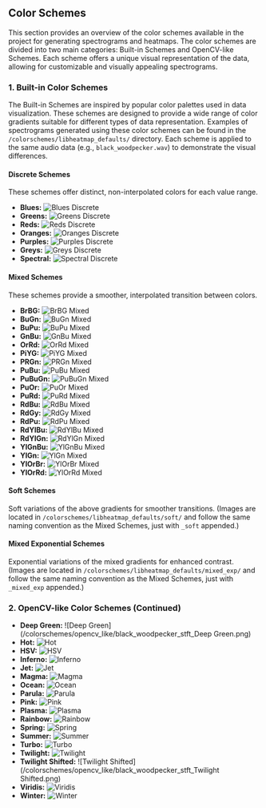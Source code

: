 ## Color Schemes

This section provides an overview of the color schemes available in the project for generating spectrograms and heatmaps. The color schemes are divided into two main categories: Built-in Schemes and OpenCV-like Schemes. Each scheme offers a unique visual representation of the data, allowing for customizable and visually appealing spectrograms.

### 1. Built-in Color Schemes

The Built-in Schemes are inspired by popular color palettes used in data visualization. These schemes are designed to provide a wide range of color gradients suitable for different types of data representation.  Examples of spectrograms generated using these color schemes can be found in the `/colorschemes/libheatmap_defaults/` directory. Each scheme is applied to the same audio data (e.g., `black_woodpecker.wav`) to demonstrate the visual differences.

#### Discrete Schemes

These schemes offer distinct, non-interpolated colors for each value range.

*   **Blues:**  ![Blues Discrete](/colorschemes/libheatmap_defaults/discrete/black_woodpecker_stft_Blues_discrete.png)
*   **Greens:** ![Greens Discrete](/colorschemes/libheatmap_defaults/discrete/black_woodpecker_stft_Greens_discrete.png)
*   **Reds:** ![Reds Discrete](/colorschemes/libheatmap_defaults/discrete/black_woodpecker_stft_Reds_discrete.png)
*   **Oranges:** ![Oranges Discrete](/colorschemes/libheatmap_defaults/discrete/black_woodpecker_stft_Oranges_discrete.png)
*   **Purples:** ![Purples Discrete](/colorschemes/libheatmap_defaults/discrete/black_woodpecker_stft_Purples_discrete.png)
*   **Greys:** ![Greys Discrete](/colorschemes/libheatmap_defaults/discrete/black_woodpecker_stft_Greys_discrete.png)
*   **Spectral:** ![Spectral Discrete](/colorschemes/libheatmap_defaults/discrete/black_woodpecker_stft_Spectral_discrete.png)

#### Mixed Schemes

These schemes provide a smoother, interpolated transition between colors.

*   **BrBG:** ![BrBG Mixed](/colorschemes/libheatmap_defaults/mixed/black_woodpecker_stft_BrBG_mixed.png)
*   **BuGn:** ![BuGn Mixed](/colorschemes/libheatmap_defaults/mixed/black_woodpecker_stft_BuGn_mixed.png)
*   **BuPu:** ![BuPu Mixed](/colorschemes/libheatmap_defaults/mixed/black_woodpecker_stft_BuPu_mixed.png)
*   **GnBu:** ![GnBu Mixed](/colorschemes/libheatmap_defaults/mixed/black_woodpecker_stft_GnBu_mixed.png)
*   **OrRd:** ![OrRd Mixed](/colorschemes/libheatmap_defaults/mixed/black_woodpecker_stft_OrRd_mixed.png)
*   **PiYG:** ![PiYG Mixed](/colorschemes/libheatmap_defaults/mixed/black_woodpecker_stft_PiYG_mixed.png)
*   **PRGn:** ![PRGn Mixed](/colorschemes/libheatmap_defaults/mixed/black_woodpecker_stft_PRGn_mixed.png)
*   **PuBu:** ![PuBu Mixed](/colorschemes/libheatmap_defaults/mixed/black_woodpecker_stft_PuBu_mixed.png)
*   **PuBuGn:** ![PuBuGn Mixed](/colorschemes/libheatmap_defaults/mixed/black_woodpecker_stft_PuBuGn_mixed.png)
*   **PuOr:** ![PuOr Mixed](/colorschemes/libheatmap_defaults/mixed/black_woodpecker_stft_PuOr_mixed.png)
*   **PuRd:** ![PuRd Mixed](/colorschemes/libheatmap_defaults/mixed/black_woodpecker_stft_PuRd_mixed.png)
*   **RdBu:** ![RdBu Mixed](/colorschemes/libheatmap_defaults/mixed/black_woodpecker_stft_RdBu_mixed.png)
*   **RdGy:** ![RdGy Mixed](/colorschemes/libheatmap_defaults/mixed/black_woodpecker_stft_RdGy_mixed.png)
*   **RdPu:** ![RdPu Mixed](/colorschemes/libheatmap_defaults/mixed/black_woodpecker_stft_RdPu_mixed.png)
*   **RdYlBu:** ![RdYlBu Mixed](/colorschemes/libheatmap_defaults/mixed/black_woodpecker_stft_RdYlBu_mixed.png)
*   **RdYlGn:** ![RdYlGn Mixed](/colorschemes/libheatmap_defaults/mixed/black_woodpecker_stft_RdYlGn_mixed.png)
*   **YlGnBu:** ![YlGnBu Mixed](/colorschemes/libheatmap_defaults/mixed/black_woodpecker_stft_YlGnBu_mixed.png)
*   **YlGn:** ![YlGn Mixed](/colorschemes/libheatmap_defaults/mixed/black_woodpecker_stft_YlGn_mixed.png)
*   **YlOrBr:** ![YlOrBr Mixed](/colorschemes/libheatmap_defaults/mixed/black_woodpecker_stft_YlOrBr_mixed.png)
*   **YlOrRd:** ![YlOrRd Mixed](/colorschemes/libheatmap_defaults/mixed/black_woodpecker_stft_YlOrRd_mixed.png)

#### Soft Schemes

Soft variations of the above gradients for smoother transitions.  (Images are located in `/colorschemes/libheatmap_defaults/soft/` and follow the same naming convention as the Mixed Schemes, just with `_soft` appended.)

#### Mixed Exponential Schemes

Exponential variations of the mixed gradients for enhanced contrast. (Images are located in `/colorschemes/libheatmap_defaults/mixed_exp/` and follow the same naming convention as the Mixed Schemes, just with `_mixed_exp` appended.)

### 2. OpenCV-like Color Schemes (Continued)

*   **Deep Green:** ![Deep Green](/colorschemes/opencv_like/black_woodpecker_stft_Deep Green.png)
*   **Hot:** ![Hot](/colorschemes/opencv_like/black_woodpecker_stft_Hot.png)
*   **HSV:** ![HSV](/colorschemes/opencv_like/black_woodpecker_stft_HSV.png)
*   **Inferno:** ![Inferno](/colorschemes/opencv_like/black_woodpecker_stft_Inferno.png)
*   **Jet:** ![Jet](/colorschemes/opencv_like/black_woodpecker_stft_Jet.png)
*   **Magma:** ![Magma](/colorschemes/opencv_like/black_woodpecker_stft_Magma.png)
*   **Ocean:** ![Ocean](/colorschemes/opencv_like/black_woodpecker_stft_Ocean.png)
*   **Parula:** ![Parula](/colorschemes/opencv_like/black_woodpecker_stft_Parula.png)
*   **Pink:** ![Pink](/colorschemes/opencv_like/black_woodpecker_stft_Pink.png)
*   **Plasma:** ![Plasma](/colorschemes/opencv_like/black_woodpecker_stft_Plasma.png)
*   **Rainbow:** ![Rainbow](/colorschemes/opencv_like/black_woodpecker_stft_Rainbow.png)
*   **Spring:** ![Spring](/colorschemes/opencv_like/black_woodpecker_stft_Spring.png)
*   **Summer:** ![Summer](/colorschemes/opencv_like/black_woodpecker_stft_Summer.png)
*   **Turbo:** ![Turbo](/colorschemes/opencv_like/black_woodpecker_stft_Turbo.png)
*   **Twilight:** ![Twilight](/colorschemes/opencv_like/black_woodpecker_stft_Twilight.png)
*   **Twilight Shifted:** ![Twilight Shifted](/colorschemes/opencv_like/black_woodpecker_stft_Twilight Shifted.png)
*   **Viridis:** ![Viridis](/colorschemes/opencv_like/black_woodpecker_stft_Viridis.png)
*   **Winter:** ![Winter](/colorschemes/opencv_like/black_woodpecker_stft_Winter.png)